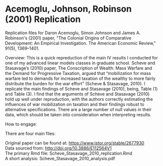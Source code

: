 # Acemoglu, Johnson, Robinson (2001) Replication

Replication files for Daron Acemoglu, Simon Johnson and James A. Robinson's (2001) paper, "The Colonial Origins of Comparative Development: An Empirical Investigation. The American Economic Review," 91(5), 1369–1401. 

Overview: This is a quick repreduction of the main IV results I conducted for one of my advanced linear models classes in graduate school. Scheve and Stasavage’s (2010) paper, The Conscription of Wealth: Mass Warfare and the Demand for Progressive Taxation, argued that “mobilization for mass warfare led to demands for increased taxation of the wealthy to more fairly distribute the burden for the war effort” (Scheve & Stasavage, 2010). I replicate the main findings of Scheve and Stasavage (2010), being, Table (1) and Table (3). I find that the arguments of Scheve and Stasavage (2010) hold up well under reproduction, with the authors correctly estimating the influences of war mobilization on taxation and their findings robust to alternative specifications. There are a large number of null values in their data, which should be taken into consideration when interpreting results.

How to engage:

There are four main files:

Original paper can be found at: https://www.jstor.org/stable/2677930 \
Data sourced from: http://doi.org/10.3886/E112564V1 \
The primary Rmd file: Scheve_Stasavage_2010_replication.Rmd \
A short analysis: Scheve_Stasavage_2010_analysis.pdf 
